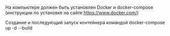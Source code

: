 На компьютере должен быть установлен Docker и docker-compose (инструкции по установке на сайте https://www.docker.com/)

Создание и последующий запуск контейнера командой docker-compose up -d --build